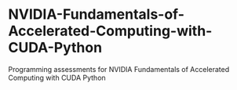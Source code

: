 # NVIDIA-Fundamentals-of-Accelerated-Computing-with-CUDA-Python
Programming assessments for NVIDIA Fundamentals of Accelerated Computing with CUDA Python
